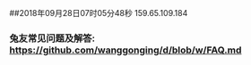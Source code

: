 ##2018年09月28日07时05分48秒 159.65.109.184
### 兔友常见问题及解答: https://github.com/wanggonging/d/blob/w/FAQ.md
